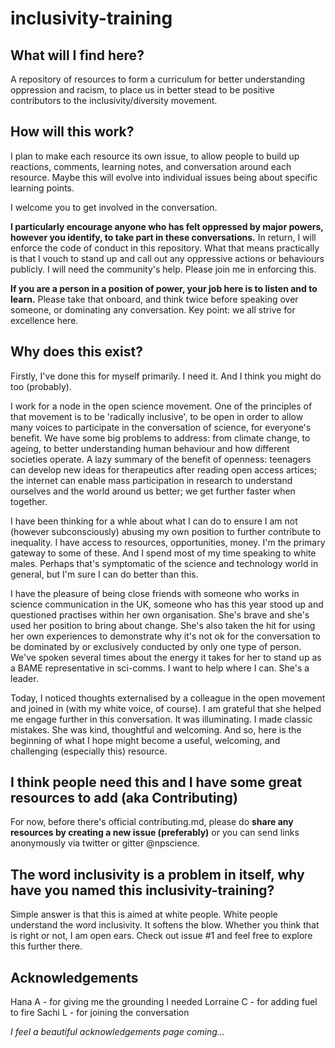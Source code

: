 # inclusivity-training

## What will I find here?

A repository of resources to form a curriculum for better understanding oppression and racism, to place us in better stead to be positive contributors to the inclusivity/diversity movement.

## How will this work?

I plan to make each resource its own issue, to allow people to build up reactions, comments, learning notes, and conversation around each resource. Maybe this will evolve into individual issues being about specific learning points.

I welcome you to get involved in the conversation.

**I particularly encourage anyone who has felt oppressed by major powers, however you identify, to take part in these conversations.** 
In return, I will enforce the code of conduct in this repository. What that means practically is that I vouch to stand up and call out any oppressive actions or behaviours publicly. I will need the community's help. Please join me in enforcing this. 

**If you are a person in a position of power, your job here is to listen and to learn.** Please take that onboard, and think twice before speaking over someone, or dominating any conversation. Key point: we all strive for excellence here.

## Why does this exist?

Firstly, I've done this for myself primarily. I need it. And I think you might do too (probably).

I work for a node in the open science movement. One of the principles of that movement is to be 'radically inclusive', to be open in order to allow many voices to participate in the conversation of science, for everyone's benefit. We have some big problems to address: from climate change, to ageing, to better understanding human behaviour and how different societies operate. A lazy summary of the benefit of openness: teenagers can develop new ideas for therapeutics after reading open access artices; the internet can enable mass participation in research to understand ourselves and the world around us better; we get further faster when together.

I have been thinking for a whle about what I can do to ensure I am not (however subconsciously) abusing my own position to further contribute to inequality. I have access to resources, opportunities, money. I'm the primary gateway to some of these. And I spend most of my time speaking to white males. Perhaps that's symptomatic of the science and technology world in general, but I'm sure I can do better than this.

I have the pleasure of being close friends with someone who works in science communication in the UK, someone who has this year stood up and questioned practises within her own organisation. She's brave and she's used her position to bring about change. She's also taken the hit for using her own experiences to demonstrate why it's not ok for the conversation to be dominated by or exclusively conducted by only one type of person. We've spoken several times about the energy it takes for her to stand up as a BAME representative in sci-comms. I want to help where I can. She's a leader.

Today, I noticed thoughts externalised by a colleague in the open movement and joined in (with my white voice, of course). I am grateful that she helped me engage further in this conversation. It was illuminating. I made classic mistakes. She was kind, thoughtful and welcoming. And so, here is the beginning of what I hope might become a useful, welcoming, and challenging (especially this) resource.

## I think people need this and I have some great resources to add (aka Contributing)

For now, before there's official contributing.md, please do **share any resources by creating a new issue (preferably)** or you can send links anonymously via twitter or gitter @npscience.

## The word inclusivity is a problem in itself, why have you named this inclusivity-training?

Simple answer is that this is aimed at white people. White people understand the word inclusivity. It softens the blow. Whether you think that is right or not, I am open ears. Check out issue #1 and feel free to explore this further there.

## Acknowledgements

Hana A - for giving me the grounding I needed
Lorraine C - for adding fuel to fire
Sachi L - for joining the conversation

*I feel a beautiful acknowledgements page coming...*




